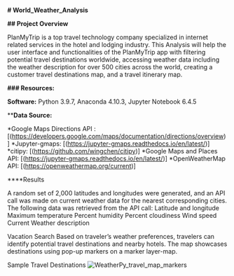**# World_Weather_Analysis**


**## Project Overview** 

PlanMyTrip is a top travel technology company specialized in internet related services in the hotel and lodging industry. This Analysis will help the user interface and functionalities of the PlanMyTrip app with filtering potential travel destinations worldwide, accessing weather data including the weather description for over 500 cities across the world, creating a customer travel destinations map, and a travel itinerary map.


**### Resources:**

**Software:** Python 3.9.7, Anaconda 4.10.3, Jupyter Notebook 6.4.5

****Data Source:**

*Google Maps Directions API :[(https://developers.google.com/maps/documentation/directions/overview)]
*Jupyter-gmaps: [(https://jupyter-gmaps.readthedocs.io/en/latest/)]
*citipy: [(https://github.com/wingchen/citipy)]
*Google Maps and Places API: [(https://jupyter-gmaps.readthedocs.io/en/latest/)]
*OpenWeatherMap API: [(https://openweathermap.org/current)]

****Results

A random set of 2,000 latitudes and longitudes were generated, and an API call was made on current weather data for the nearest corresponding cities.
The following data was retrieved from the API call:
Latitude and longitude
Maximum temperature
Percent humidity
Percent cloudiness
Wind speed
Current Weather description

Vacation Search
Based on traveler’s weather preferences, travelers can identify potential travel destinations and nearby hotels. The map showcases destinations using pop-up markers on a marker layer-map.

Sample Travel Destinations
![WeatherPy_travel_map_markers](https://user-images.githubusercontent.com/101952961/168618338-80fa49cd-c02d-4508-84c9-25c06ff1445f.png)




